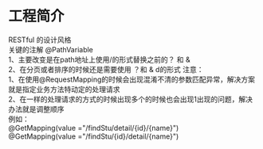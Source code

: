 # 工程简介
RESTful 的设计风格\
关键的注解 @PathVariable\
1、主要改变是在path地址上使用/的形式替换之前的？ 和 &\
2、在分页或者排序的时候还是需要使用 ？和 & d的形式
注意：\
1、在使用@RequestMapping的时候会出现混淆不清的参数匹配异常，解决方案就是指定业务方法特动定的处理请求\
2、在一样的处理请求的方式的时候出现多个的时候也会出现1出现的问题，解决办法就是调整顺序\
例如：\
@GetMapping(value ="/findStu/detail/{id}/{name}")\
@GetMapping(value ="/findStu/{id}/detail/{name}")
